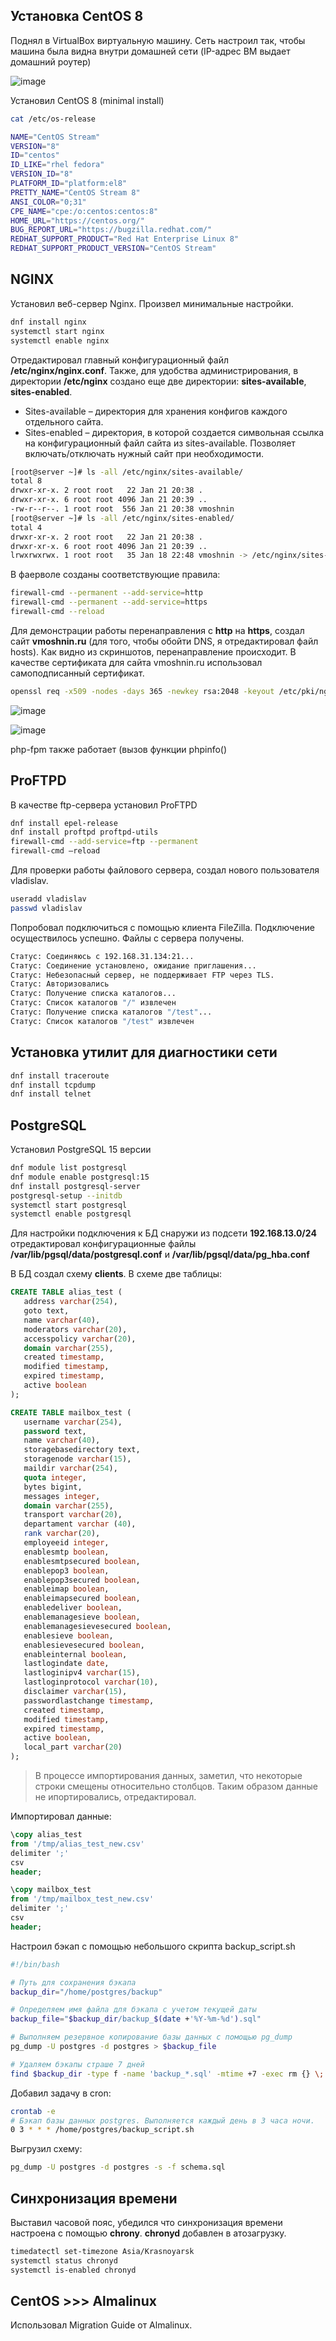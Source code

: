 ## Установка CentOS 8
Поднял в VirtualBox виртуальную машину. Сеть настроил так, чтобы машина была видна внутри домашней сети (IP-адрес ВМ выдает домашний роутер)

![image](https://github.com/hello-Vladislav/task/assets/29102877/00d271ea-d163-4828-a6b3-3abbe3838149)

Установил CentOS 8 (minimal install)
```sh
cat /etc/os-release
```
```sh
NAME="CentOS Stream"
VERSION="8"
ID="centos"
ID_LIKE="rhel fedora"
VERSION_ID="8"
PLATFORM_ID="platform:el8"
PRETTY_NAME="CentOS Stream 8"
ANSI_COLOR="0;31"
CPE_NAME="cpe:/o:centos:centos:8"
HOME_URL="https://centos.org/"
BUG_REPORT_URL="https://bugzilla.redhat.com/"
REDHAT_SUPPORT_PRODUCT="Red Hat Enterprise Linux 8"
REDHAT_SUPPORT_PRODUCT_VERSION="CentOS Stream"
```
## NGINX
Установил веб-сервер Nginx. Произвел минимальные настройки. 
```sh
dnf install nginx
systemctl start nginx
systemctl enable nginx
```
Отредактировал главный конфигурационный файл **/etc/nginx/nginx.conf**. Также, для удобства администрирования, в директории **/etc/nginx** создано еще две директории: **sites-available**, **sites-enabled**.  
- Sites-available – директория для хранения конфигов каждого отдельного сайта.
- Sites-enabled – директория, в которой создается символьная ссылка на конфигурационный файл сайта из sites-available. Позволяет включать/отключать нужный сайт при необходимости.

```sh
[root@server ~]# ls -all /etc/nginx/sites-available/
total 8
drwxr-xr-x. 2 root root   22 Jan 21 20:38 .
drwxr-xr-x. 6 root root 4096 Jan 21 20:39 ..
-rw-r--r--. 1 root root  556 Jan 21 20:38 vmoshnin
[root@server ~]# ls -all /etc/nginx/sites-enabled/
total 4
drwxr-xr-x. 2 root root   22 Jan 21 20:38 .
drwxr-xr-x. 6 root root 4096 Jan 21 20:39 ..
lrwxrwxrwx. 1 root root   35 Jan 18 22:48 vmoshnin -> /etc/nginx/sites-available/vmoshnin
```

В фаерволе созданы соответствующие правила:
```sh
firewall-cmd --permanent --add-service=http 
firewall-cmd --permanent --add-service=https
firewall-cmd --reload
```
Для демонстрации работы перенаправления с **http** на **https**, создал сайт **vmoshnin.ru** (для того, чтобы обойти DNS, я отредактировал файл hosts).
Как видно из скриншотов, перенаправление происходит. В качестве сертификата для сайта vmoshnin.ru использовал самоподписанный сертификат. 

```sh
openssl req -x509 -nodes -days 365 -newkey rsa:2048 -keyout /etc/pki/nginx/server.key -out /etc/pki/server.crt
```

![image](https://github.com/hello-Vladislav/task/assets/29102877/45aa1855-eea5-4fc9-ac42-4cf0ffd6e2dc)

![image](https://github.com/hello-Vladislav/task/assets/29102877/893dbc8f-9fe0-4c8b-b2d4-32165bc1787a)

php-fpm также работает (вызов функции phpinfo()

## ProFTPD
В качестве ftp-сервера установил ProFTPD
```sh
dnf install epel-release
dnf install proftpd proftpd-utils
firewall-cmd --add-service=ftp --permanent
firewall-cmd –reload
```
Для проверки работы файлового сервера, создал нового пользователя vladislav. 

```sh
useradd vladislav
passwd vladislav
```

Попробовал подключиться с помощью клиента FileZilla. Подключение осуществилось успешно. Файлы с сервера получены. 
```sh
Статус:	Соединяюсь с 192.168.31.134:21...
Статус:	Соединение установлено, ожидание приглашения...
Статус:	Небезопасный сервер, не поддерживает FTP через TLS.
Статус:	Авторизовались
Статус:	Получение списка каталогов...
Статус:	Список каталогов "/" извлечен
Статус:	Получение списка каталогов "/test"...
Статус:	Список каталогов "/test" извлечен
```
## Установка утилит для диагностики сети

```sh
dnf install traceroute
dnf install tcpdump
dnf install telnet
```

## PostgreSQL
Установил PostgreSQL 15 версии
```sh
dnf module list postgresql
dnf module enable postgresql:15
dnf install postgresql-server
postgresql-setup --initdb
systemctl start postgresql
systemctl enable postgresql
```
Для настройки подключения к БД снаружи из подсети **192.168.13.0/24** отредактировал конфигурационные файлы **/var/lib/pgsql/data/postgresql.conf** и **/var/lib/pgsql/data/pg_hba.conf**

В БД создал схему **clients**. В схеме две таблицы:

```sql
CREATE TABLE alias_test (
   address varchar(254),
   goto text,
   name varchar(40),
   moderators varchar(20),
   accesspolicy varchar(20),
   domain varchar(255),
   created timestamp,
   modified timestamp,
   expired timestamp,
   active boolean
);

CREATE TABLE mailbox_test (
   username varchar(254),
   password text,
   name varchar(40),
   storagebasedirectory text,
   storagenode varchar(15),
   maildir varchar(254),
   quota integer,
   bytes bigint,
   messages integer,
   domain varchar(255),
   transport varchar(20),
   departament varchar (40),
   rank varchar(20),
   employeeid integer,
   enablesmtp boolean,
   enablesmtpsecured boolean,
   enablepop3 boolean,
   enablepop3secured boolean,
   enableimap boolean,
   enableimapsecured boolean,
   enabledeliver boolean,
   enablemanagesieve boolean,
   enablemanagesievesecured boolean,
   enablesieve boolean,
   enablesievesecured boolean,
   enableinternal boolean,
   lastlogindate date,
   lastloginipv4 varchar(15),
   lastloginprotocol varchar(10),
   disclaimer varchar(15),
   passwordlastchange timestamp,
   created timestamp,
   modified timestamp,
   expired timestamp,
   active boolean,
   local_part varchar(20)
);

```

> В процессе импортирования данных, заметил, что некоторые строки смещены относительно столбцов. Таким образом данные не ипортировались, отредактировал.

Импортировал данные:

```sql
\copy alias_test
from '/tmp/alias_test_new.csv'
delimiter ';'
csv
header;

\copy mailbox_test
from '/tmp/mailbox_test_new.csv'
delimiter ';'
csv
header;
```

Настроил бэкап с помощью небольшого скрипта backup_script.sh

```sh
#!/bin/bash

# Путь для сохранения бэкапа
backup_dir="/home/postgres/backup"

# Определяем имя файла для бэкапа с учетом текущей даты
backup_file="$backup_dir/backup_$(date +'%Y-%m-%d').sql"

# Выполняем резервное копирование базы данных с помощью pg_dump
pg_dump -U postgres -d postgres > $backup_file

# Удаляем бэкапы страше 7 дней
find $backup_dir -type f -name 'backup_*.sql' -mtime +7 -exec rm {} \;
```

Добавил задачу в cron:

```sh
crontab -e
# Бэкап базы данных postgres. Выполняется каждый день в 3 часа ночи.
0 3 * * * /home/postgres/backup_script.sh
```

Выгрузил схему:
```sh
pg_dump -U postgres -d postgres -s -f schema.sql
```

## Синхронизация времени

Выставил часовой пояс, убедился что синхронизация времени настроена с помощью **chrony**. **chronyd** добавлен в атозагрузку. 
```sh
timedatectl set-timezone Asia/Krasnoyarsk
systemctl status chronyd
systemctl is-enabled chronyd
```

## CentOS >>> Almalinux

Использовал Migration Guide от Almalinux. 



